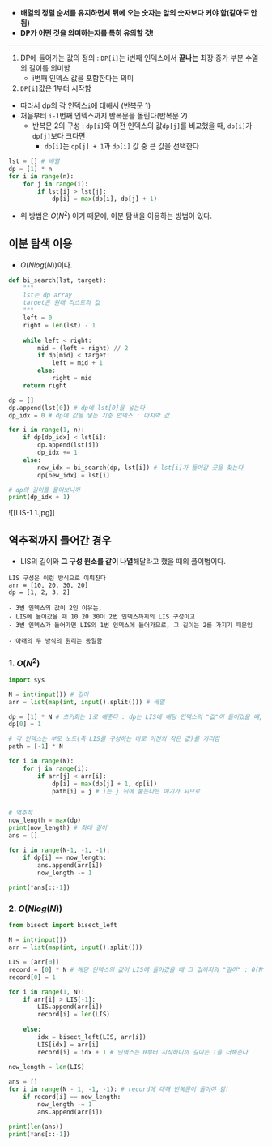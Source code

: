 - **배열의 정렬 순서를 유지하면서** **뒤에 오는 숫자는 앞의 숫자보다 커야 함(같아도 안됨)**
- **DP가 어떤 것을 의미하는지를 특히 유의할 것!**
---
1. DP에 들어가는 값의 정의 : `DP[i]`는 i번째 인덱스에서 **끝나는** 최장 증가 부분 수열의 길이를 의미함
	- i번째 인덱스 값을 포함한다는 의미
2. `DP[i]`값은 1부터 시작함

- 따라서 dp의 각 인덱스`i`에 대해서 (반복문 1)
- 처음부터 `i-1`번째 인덱스까지 반복문을 돌린다(반복문 2)
	- 반복문 2의 구성 : `dp[i]`와 이전 인덱스의 값`dp[j]`를 비교했을 때, `dp[i]`가 `dp[j]`보다 크다면
		- `dp[i]`는 `dp[j] + 1`과 `dp[i]` 값 중 큰 값을 선택한다

```python
lst = [] # 배열
dp = [1] * n
for i in range(n):
	for j in range(i):
		if lst[i] > lst[j]:
			dp[i] = max(dp[i], dp[j] + 1)
```

- 위 방법은 $O(N^2)$ 이기 때문에, 이분 탐색을 이용하는 방법이 있다.

## 이분 탐색 이용
- $O(N log(N))$이다. 
```python
def bi_search(lst, target):
	"""
	lst는 dp array
	target은 원래 리스트의 값 
	"""
	left = 0
	right = len(lst) - 1
	
    while left < right:
        mid = (left + right) // 2
        if dp[mid] < target:
            left = mid + 1
        else:
            right = mid
    return right

dp = []
dp.append(lst[0]) # dp에 lst[0]을 넣는다
dp_idx = 0 # dp에 값을 넣는 기준 인덱스 : 마지막 값

for i in range(1, n):
    if dp[dp_idx] < lst[i]:
        dp.append(lst[i])
        dp_idx += 1
    else:
        new_idx = bi_search(dp, lst[i]) # lst[i]가 들어갈 곳을 찾는다
        dp[new_idx] = lst[i]

# dp의 길이를 물어보니까
print(dp_idx + 1)

```

![[LIS-1 1.jpg]]

## 역추적까지 들어간 경우
- LIS의 길이와 **그 구성 원소를 같이 나열**해달라고 했을 때의 풀이법이다.

```text
LIS 구성은 이런 방식으로 이뤄진다
arr = [10, 20, 30, 20]
dp = [1, 2, 3, 2]

- 3번 인덱스의 값이 2인 이유는, 
- LIS에 들어갔을 때 10 20 30이 2번 인덱스까지의 LIS 구성이고
- 3번 인덱스가 들어가면 LIS의 1번 인덱스에 들어가므로, 그 길이는 2를 가지기 때문임

- 아래의 두 방식의 원리는 동일함
```


### 1. $O(N^2)$
```python
import sys

N = int(input()) # 길이
arr = list(map(int, input().split())) # 배열

dp = [1] * N # 초기화는 1로 해준다 : dp는 LIS에 해당 인덱스의 "값"이 들어갔을 때, 그 값 & 인덱스까지 LIS가 가질 수 있는 최대 길이가 됨
dp[0] = 1

# 각 인덱스는 부모 노드(즉 LIS를 구성하는 바로 이전의 작은 값)를 가리킴
path = [-1] * N

for i in range(N):
	for j in range(i):
		if arr[j] < arr[i]:
			dp[i] = max(dp[j] + 1, dp[i])
			path[i] = j # i는 j 뒤에 붙는다는 얘기가 되므로


# 역추적
now_length = max(dp)
print(now_length) # 최대 길이
ans = []

for i in range(N-1, -1, -1):
	if dp[i] == now_length:
		ans.append(arr[i])
		now_length -= 1
        
print(*ans[::-1])
```

### 2. $O(Nlog(N))$


```python
from bisect import bisect_left

N = int(input())
arr = list(map(int, input().split()))

LIS = [arr[0]]
record = [0] * N # 해당 인덱스의 값이 LIS에 들어갔을 때 그 값까지의 "길이" : O(N^2)과 다른 방식임에 유의!
record[0] = 1

for i in range(1, N):
    if arr[i] > LIS[-1]:
        LIS.append(arr[i])
        record[i] = len(LIS)
        
    else:
        idx = bisect_left(LIS, arr[i])
        LIS[idx] = arr[i]
        record[i] = idx + 1 # 인덱스는 0부터 시작하니까 길이는 1을 더해준다
        
now_length = len(LIS)

ans = []
for i in range(N - 1, -1, -1): # record에 대해 반복문이 돌아야 함! 
    if record[i] == now_length:
        now_length -= 1
        ans.append(arr[i])

print(len(ans))  
print(*ans[::-1])
```